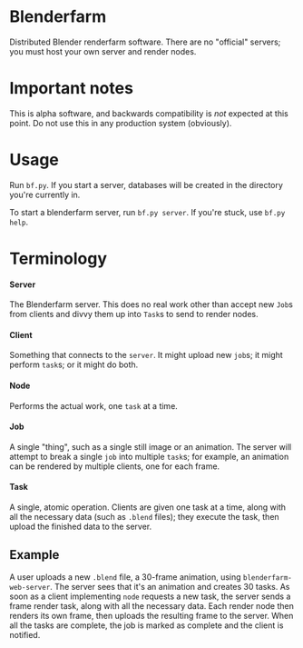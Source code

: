 
# Blenderfarm

Distributed Blender renderfarm software. There are no "official"
servers; you must host your own server and render nodes.

# Important notes

This is alpha software, and backwards compatibility is *not* expected
at this point. Do not use this in any production system (obviously).

# Usage

Run `bf.py`. If you start a server, databases will be created in the
directory you're currently in.

To start a blenderfarm server, run `bf.py server`. If you're stuck,
use `bf.py help`.

# Terminology

#### Server

The Blenderfarm server. This does no real work other than accept new
`Job`s from clients and divvy them up into `Task`s to send to render
nodes.

#### Client

Something that connects to the `server`. It might upload new `job`s;
it might perform `task`s; or it might do both.

#### Node

Performs the actual work, one `task` at a time.

#### Job

A single "thing", such as a single still image or an animation. The
server will attempt to break a single `job` into multiple `task`s;
for example, an animation can be rendered by multiple clients, one for
each frame.

#### Task

A single, atomic operation. Clients are given one task at a time,
along with all the necessary data (such as `.blend` files); they
execute the task, then upload the finished data to the server.

## Example

A user uploads a new `.blend` file, a 30-frame animation, using
`blenderfarm-web-server`. The server sees that it's an animation and
creates 30 tasks. As soon as a client implementing `node` requests a
new task, the server sends a frame render task, along with all the
necessary data. Each render node then renders its own frame, then
uploads the resulting frame to the server. When all the tasks are
complete, the job is marked as complete and the client is notified.

